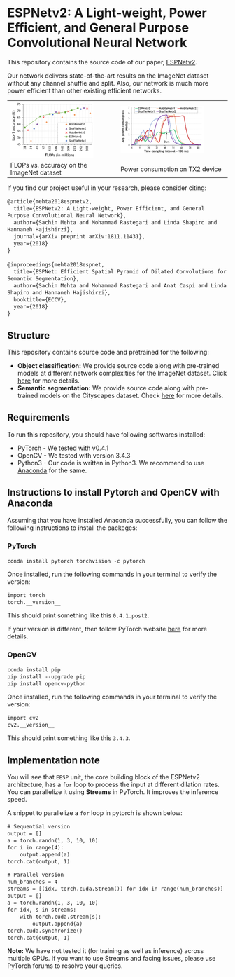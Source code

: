 # ESPNetv2: A Light-weight, Power Efficient, and General Purpose Convolutional Neural Network

This repository contains the source code of our paper, [ESPNetv2](https://arxiv.org/abs/1811.11431). 

Our network delivers state-of-the-art results on the ImageNet dataset without any channel shuffle and split. Also, our network is much more power efficient than other existing efficient networks.

<p align="center">
  <table width="100%" align="center">
    <tr>
        <td width="50%">
            <img src="/images/effCompare.png" width="80%"/>
        </td>
        <td width="50%">
            <img src="/images/powerTX2.png" width="80%"/>
        </td>
    </tr>
    <tr>
        <td>
          FLOPs vs. accuracy on the ImageNet dataset
        </td>
        <td>
          Power consumption on TX2 device
      </td>
    <tr>
  </table>
</p>



If you find our project useful in your research, please consider citing:

```
@article{mehta2018espnetv2,
  title={ESPNetv2: A Light-weight, Power Efficient, and General Purpose Convolutional Neural Network},
  author={Sachin Mehta and Mohammad Rastegari and Linda Shapiro and Hannaneh Hajishirzi},
  journal={arXiv preprint arXiv:1811.11431},
  year={2018}
}

@inproceedings{mehta2018espnet,
  title={ESPNet: Efficient Spatial Pyramid of Dilated Convolutions for Semantic Segmentation},
  author={Sachin Mehta and Mohammad Rastegari and Anat Caspi and Linda Shapiro and Hannaneh Hajishirzi},
  booktitle={ECCV},
  year={2018}
}
```

## Structure
This repository contains source code and pretrained for the following:
 * **Object classification:** We provide source code along with pre-trained models at different network complexities 
 for the ImageNet dataset. Click [here](imagenet) for more details.
 * **Semantic segmentation:** We provide source code along with pre-trained models on the Cityscapes dataset. Check [here](segmentation) for more details. 
 
## Requirements
 
To run this repository, you should have following softwares installed:
 * PyTorch - We tested with v0.4.1
 * OpenCV - We tested with version 3.4.3
 * Python3 - Our code is written in Python3. We recommend to use [Anaconda](https://www.anaconda.com/) for the same.
 
 ## Instructions to install Pytorch and OpenCV with Anaconda
 
Assuming that you have installed Anaconda successfully, you can follow the following instructions to install the packeges:
 
### PyTorch
```
conda install pytorch torchvision -c pytorch
```

Once installed, run the following commands in your terminal to verify the version:
```
import torch
torch.__version__ 
```
This should print something like this `0.4.1.post2`. 

If your version is different, then follow PyTorch website [here](https://pytorch.org/) for more details.

### OpenCV
```
conda install pip
pip install --upgrade pip
pip install opencv-python
```

Once installed, run the following commands in your terminal to verify the version:
```
import cv2
cv2.__version__ 
```
This should print something like this `3.4.3`.

 
## Implementation note

You will see that `EESP` unit, the core building block of the ESPNetv2 architecture, has a `for` loop to process the input at different dilation rates. 
You can parallelize it using **Streams** in PyTorch. It improves the inference speed. 

A snippet to parallelize a `for` loop in pytorch is shown below:
```
# Sequential version
output = [] 
a = torch.randn(1, 3, 10, 10)
for i in range(4):
    output.append(a)
torch.cat(output, 1)
```

``` 
# Parallel version
num_branches = 4
streams = [(idx, torch.cuda.Stream()) for idx in range(num_branches)]
output = []
a = torch.randn(1, 3, 10, 10)
for idx, s in streams:
    with torch.cuda.stream(s):
        output.append(a)
torch.cuda.synchronize()
torch.cat(output, 1)
```

**Note:** We have not tested it (for training as well as inference) across multiple GPUs. If you want to use Streams and facing issues, please use PyTorch forums to resolve your queries. 
